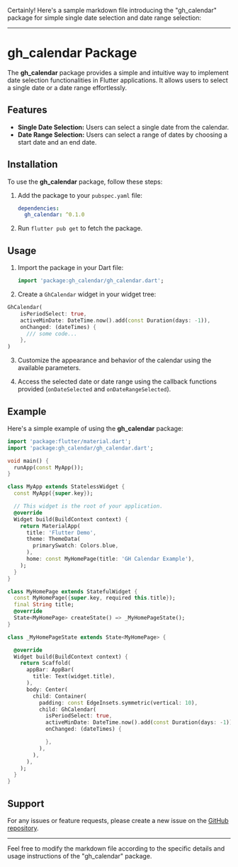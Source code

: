 Certainly! Here's a sample markdown file introducing the "gh_calendar" package for simple single date selection and date range selection:

---

# gh_calendar Package

The **gh_calendar** package provides a simple and intuitive way to implement date selection functionalities in Flutter applications. It allows users to select a single date or a date range effortlessly.

## Features

- **Single Date Selection:** Users can select a single date from the calendar.
- **Date Range Selection:** Users can select a range of dates by choosing a start date and an end date.

## Installation

To use the **gh_calendar** package, follow these steps:

1. Add the package to your `pubspec.yaml` file:

   ```yaml
   dependencies:
     gh_calendar: ^0.1.0
   ```

2. Run `flutter pub get` to fetch the package.

## Usage

1. Import the package in your Dart file:

   ```dart
   import 'package:gh_calendar/gh_calendar.dart';
   ```

2. Create a `GhCalendar` widget in your widget tree:

```dart
GhCalendar(
    isPeriodSelect: true,
    activeMinDate: DateTime.now().add(const Duration(days: -1)),
    onChanged: (dateTimes) {
      /// some code...
    },
)
```

3. Customize the appearance and behavior of the calendar using the available parameters.

4. Access the selected date or date range using the callback functions provided (`onDateSelected` and `onDateRangeSelected`).

## Example

Here's a simple example of using the **gh_calendar** package:

```dart
import 'package:flutter/material.dart';
import 'package:gh_calendar/gh_calendar.dart';

void main() {
  runApp(const MyApp());
}

class MyApp extends StatelessWidget {
  const MyApp({super.key});

  // This widget is the root of your application.
  @override
  Widget build(BuildContext context) {
    return MaterialApp(
      title: 'Flutter Demo',
      theme: ThemeData(
        primarySwatch: Colors.blue,
      ),
      home: const MyHomePage(title: 'GH Calendar Example'),
    );
  }
}

class MyHomePage extends StatefulWidget {
  const MyHomePage({super.key, required this.title});
  final String title;
  @override
  State<MyHomePage> createState() => _MyHomePageState();
}

class _MyHomePageState extends State<MyHomePage> {

  @override
  Widget build(BuildContext context) {
    return Scaffold(
      appBar: AppBar(
        title: Text(widget.title),
      ),
      body: Center(
        child: Container(
          padding: const EdgeInsets.symmetric(vertical: 10),
          child: GhCalendar(
            isPeriodSelect: true,
            activeMinDate: DateTime.now().add(const Duration(days: -1)),
            onChanged: (dateTimes) {

            },
          ),
        ),
      ),
    );
  }
}

```

## Support

For any issues or feature requests, please create a new issue on the [GitHub repository](https://github.com/Gyeony95/GH-Calendar/issues).

---

Feel free to modify the markdown file according to the specific details and usage instructions of the "gh_calendar" package.